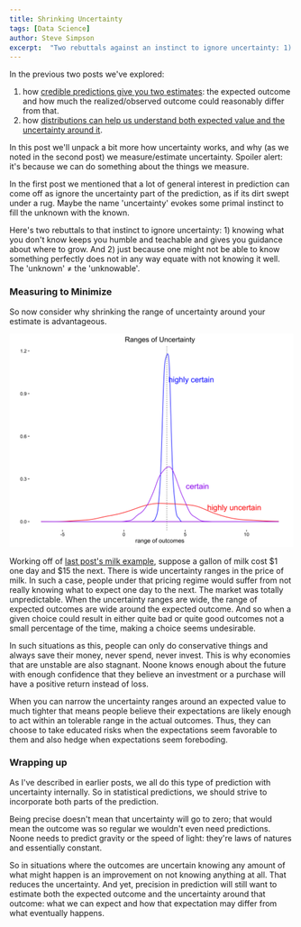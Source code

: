 ```yaml
---
title: Shrinking Uncertainty
tags: [Data Science]
author: Steve Simpson
excerpt:  "Two rebuttals against an instinct to ignore uncertainty: 1) knowing what you don't know keeps you humble and teachable, and gives you guidance about where to grow. And 2) just because one might not be able to know something perfectly does not in any way equate with not some it well. The 'unknown' more often than not does not equate to the 'unknowable'."
---
```


In the previous two posts we've explored:

1. how [credible predictions give you two estimates](/basic-anatomy-of-prediction): the expected outcome and how much the realized/observed outcome could reasonably differ from that. 
2. how [distributions can help us understand both expected value and the uncertainty around it](/everyday-distributions-and-how-we-predict-from-them).

In this post we'll unpack a bit more how uncertainty works, and why (as we noted in the second post) we measure/estimate uncertainty. Spoiler alert: it's because we can do something about the things we measure.

In the first post we mentioned that a lot of general interest in prediction can come off as ignore the uncertainty part of the prediction, as if its dirt swept under a rug. Maybe the name 'uncertainty' evokes some primal instinct to fill the unknown with the known. 

Here's two rebuttals to that instinct to ignore uncertainty: 1) knowing what you don't know keeps you humble and teachable and gives you guidance about where to grow. And 2) just because one might not be able to know something perfectly does not in any way equate with not knowing it well. The 'unknown' &ne; the 'unknowable'.

### Measuring to Minimize

So now consider why shrinking the range of uncertainty around your estimate is advantageous.

![](/images/ranges_of_uncertainty.png)

Working off of [last post's milk example](everyday-distributions-and-how-we-predict-from-them), suppose a gallon of milk cost $1 one day and $15 the next. There is wide uncertainty ranges in the price of milk. In such a case, people under that pricing regime would suffer from not really knowing what to expect one day to the next. The market was totally unpredictable. When the uncertainty ranges are wide, the range of expected outcomes are wide around the expected outcome. And so when a given choice could result in either quite bad or quite good outcomes not a small percentage of the time, making a choice seems undesirable. 

In such situations as this, people can only do conservative things and always save their money, never spend, never invest. This is why economies that are unstable are also stagnant. Noone knows enough about the future with enough confidence that they believe an investment or a purchase will have a positive return instead of loss. 

When you can narrow the uncertainty ranges around an expected value to much tighter that means people believe their expectations are likely enough to act within an tolerable range in the actual outcomes. Thus, they can choose to take educated risks when the expectations seem favorable to them and also hedge when expectations seem foreboding. 

### Wrapping up

As I've described in earlier posts, we all do this type of prediction with uncertainty internally. So in statistical predictions, we should strive to incorporate both parts of the prediction. 

Being precise doesn't mean that uncertainty will go to zero; that would mean the outcome was so regular we wouldn't even need predictions. Noone needs to predict gravity or the speed of light: they're laws of natures and essentially constant. 

So in situations where the outcomes are uncertain knowing any amount of what might happen is an improvement on not knowing anything at all. That reduces the uncertainty. And yet, precision in prediction will still want to estimate both the expected outcome and the uncertainty around that outcome: what we can expect and how that expectation may differ from what eventually happens.

